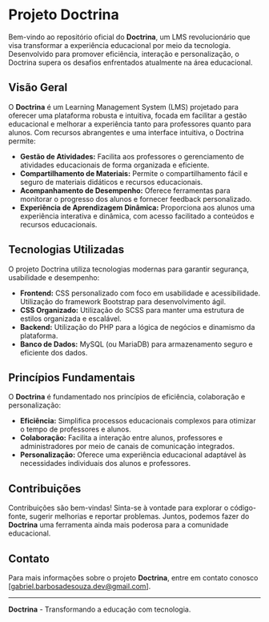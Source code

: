 # Projeto Doctrina

Bem-vindo ao repositório oficial do **Doctrina**, um LMS revolucionário que visa transformar a experiência educacional por meio da tecnologia. Desenvolvido para promover eficiência, interação e personalização, o Doctrina supera os desafios enfrentados atualmente na área educacional.

## Visão Geral

O **Doctrina** é um Learning Management System (LMS) projetado para oferecer uma plataforma robusta e intuitiva, focada em facilitar a gestão educacional e melhorar a experiência tanto para professores quanto para alunos. Com recursos abrangentes e uma interface intuitiva, o Doctrina permite:

- **Gestão de Atividades:** Facilita aos professores o gerenciamento de atividades educacionais de forma organizada e eficiente.
- **Compartilhamento de Materiais:** Permite o compartilhamento fácil e seguro de materiais didáticos e recursos educacionais.
- **Acompanhamento de Desempenho:** Oferece ferramentas para monitorar o progresso dos alunos e fornecer feedback personalizado.
- **Experiência de Aprendizagem Dinâmica:** Proporciona aos alunos uma experiência interativa e dinâmica, com acesso facilitado a conteúdos e recursos educacionais.

## Tecnologias Utilizadas

O projeto Doctrina utiliza tecnologias modernas para garantir segurança, usabilidade e desempenho:

- **Frontend:** CSS personalizado com foco em usabilidade e acessibilidade. Utilização do framework Bootstrap para desenvolvimento ágil.
- **CSS Organizado:** Utilização do SCSS para manter uma estrutura de estilos organizada e escalável.
- **Backend:** Utilização do PHP para a lógica de negócios e dinamismo da plataforma.
- **Banco de Dados:** MySQL (ou MariaDB) para armazenamento seguro e eficiente dos dados.

## Princípios Fundamentais

O **Doctrina** é fundamentado nos princípios de eficiência, colaboração e personalização:

- **Eficiência:** Simplifica processos educacionais complexos para otimizar o tempo de professores e alunos.
- **Colaboração:** Facilita a interação entre alunos, professores e administradores por meio de canais de comunicação integrados.
- **Personalização:** Oferece uma experiência educacional adaptável às necessidades individuais dos alunos e professores.

## Contribuições

Contribuições são bem-vindas! Sinta-se à vontade para explorar o código-fonte, sugerir melhorias e reportar problemas. Juntos, podemos fazer do **Doctrina** uma ferramenta ainda mais poderosa para a comunidade educacional.

## Contato

Para mais informações sobre o projeto **Doctrina**, entre em contato conosco [gabriel.barbosadesouza.dev@gmail.com].

---

**Doctrina** - Transformando a educação com tecnologia.
